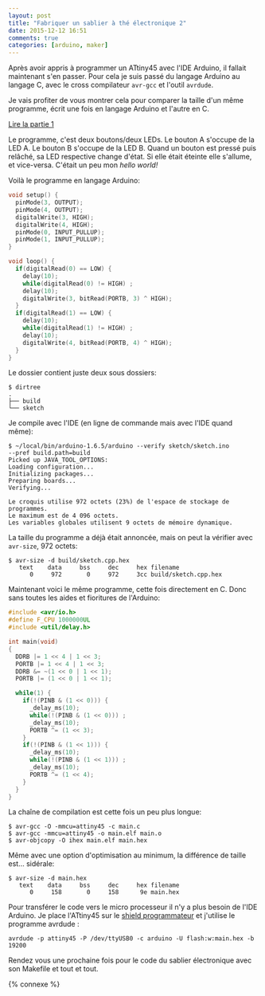 ```yaml
---
layout: post
title: "Fabriquer un sablier à thé électronique 2"
date: 2015-12-12 16:51
comments: true
categories: [arduino, maker]
---
```


Après avoir appris à programmer un ATtiny45 avec l'IDE Arduino, il fallait
maintenant s'en passer. Pour cela je suis passé du langage Arduino au
langage C, avec le cross compilateur `avr-gcc` et l'outil `avrdude`.

Je vais profiter de vous montrer cela pour comparer la taille d'un même
programme, écrit une fois en langage Arduino et l'autre en C.

<!-- more -->

[Lire la partie 1](/blog/2015/10/29/fabriquer-un-sablier-a-the-electronique/)

Le programme, c'est deux boutons/deux LEDs. Le bouton A s'occupe de la LED A.
Le bouton B s'occupe de la LED B. Quand un bouton est pressé puis relâché, sa
LED respective change d'état. Si elle était éteinte elle s'allume, et vice-versa.
C'était un peu mon *hello world!*

Voilà le programme en langage Arduino:

```c sketch/sketch.ino
void setup() {
  pinMode(3, OUTPUT);
  pinMode(4, OUTPUT);
  digitalWrite(3, HIGH);
  digitalWrite(4, HIGH);
  pinMode(0, INPUT_PULLUP);
  pinMode(1, INPUT_PULLUP);
}

void loop() {
  if(digitalRead(0) == LOW) {
    delay(10);
    while(digitalRead(0) != HIGH) ;
    delay(10);
    digitalWrite(3, bitRead(PORTB, 3) ^ HIGH);
  }
  if(digitalRead(1) == LOW) {
    delay(10);
    while(digitalRead(1) != HIGH) ;
    delay(10);
    digitalWrite(4, bitRead(PORTB, 4) ^ HIGH);
  }
}
```

Le dossier contient juste deux sous dossiers:

    $ dirtree
    .
    ├── build
    └── sketch

Je compile avec l'IDE (en ligne de commande mais avec l'IDE quand même):

    $ ~/local/bin/arduino-1.6.5/arduino --verify sketch/sketch.ino
    --pref build.path=build
    Picked up JAVA_TOOL_OPTIONS: 
    Loading configuration...
    Initializing packages...
    Preparing boards...
    Verifying...

    Le croquis utilise 972 octets (23%) de l'espace de stockage de programmes.
    Le maximum est de 4 096 octets.
    Les variables globales utilisent 9 octets de mémoire dynamique.

La taille du programme a déjà était annoncée, mais on peut la vérifier avec
`avr-size`, 972 octets:

    $ avr-size -d build/sketch.cpp.hex 
       text	   data	    bss	    dec	    hex	filename
          0	    972	      0	    972	    3cc	build/sketch.cpp.hex

Maintenant voici le même programme, cette fois directement en C. Donc sans
toutes les aides et fioritures de l'Arduino:

```c main.c
#include <avr/io.h>
#define F_CPU 1000000UL
#include <util/delay.h>

int main(void)
{
  DDRB |= 1 << 4 | 1 << 3;
  PORTB |= 1 << 4 | 1 << 3;
  DDRB &= ~(1 << 0 | 1 << 1);
  PORTB |= (1 << 0 | 1 << 1);

  while(1) {
    if(!(PINB & (1 << 0))) {
      _delay_ms(10);
      while(!(PINB & (1 << 0))) ;
      _delay_ms(10);
      PORTB ^= (1 << 3);
    }
    if(!(PINB & (1 << 1))) {
      _delay_ms(10);
      while(!(PINB & (1 << 1))) ;
      _delay_ms(10);
      PORTB ^= (1 << 4);
    }
  }
}
```

La chaîne de compilation est cette fois un peu plus longue:

    $ avr-gcc -O -mmcu=attiny45 -c main.c
    $ avr-gcc -mmcu=attiny45 -o main.elf main.o
    $ avr-objcopy -O ihex main.elf main.hex

Même avec une option d'optimisation au minimum, la différence de taille est… sidérale:

    $ avr-size -d main.hex 
       text	   data	    bss	    dec	    hex	filename
          0	    158	      0	    158	     9e	main.hex

Pour transférer le code vers le micro processeur il n'y a plus besoin de l'IDE
Arduino. Je place l'ATtiny45 sur le [shield programmateur](/blog/2015/10/29/fabriquer-un-sablier-a-the-electronique/) et j'utilise le
programme avrdude :

```
avrdude -p attiny45 -P /dev/ttyUSB0 -c arduino -U flash:w:main.hex -b 19200
```

Rendez vous une prochaine fois pour le code du sablier électronique avec son
Makefile et tout et tout.

{% connexe %}

